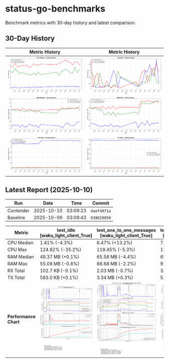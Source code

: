 # status-go-benchmarks

Benchmark metrics with 30-day history and latest comparison.

## 30-Day History

| Metric History                                         | Metric History                                     |
|--------------------------------------------------------|----------------------------------------------------|
| ![cpu_median_history.png](docs/cpu_median_history.png) | ![cpu_max_history.png](docs/cpu_max_history.png)   |
| ![ram_median_history.png](docs/ram_median_history.png) | ![ram_max_history.png](docs/ram_max_history.png)   |
| ![rx_total_history.png](docs/rx_total_history.png)     | ![tx_total_history.png](docs/tx_total_history.png) |

## Latest Report (2025-10-10)

| Run       | Date       | Time     | Commit      |
|-----------|------------|----------|-------------|
| Contender | 2025-10-10 | 03:09:23 | `daef4971a` |
| Baseline  | 2025-10-09 | 03:09:43 | `938029050` |

| Metric                | test_idle<br>[waku_light_client_True]                                                                                            | test_one_to_one_messages<br>[waku_light_client_True]                                                                                                           | test_one_to_one_messages<br>[waku_light_client_False]                                                                                                            |
|-----------------------|----------------------------------------------------------------------------------------------------------------------------------|----------------------------------------------------------------------------------------------------------------------------------------------------------------|------------------------------------------------------------------------------------------------------------------------------------------------------------------|
| CPU Median            | 1.41% (-4.3%)                                                                                                                    | 6.47% (+13.2%)                                                                                                                                                 | 7.99% (-10.9%)                                                                                                                                                   |
| CPU Max               | 124.82% (-35.2%)                                                                                                                 | 119.45% (-5.3%)                                                                                                                                                | 157.63% (-13.3%)                                                                                                                                                 |
| RAM Median            | 49.37 MB (+0.1%)                                                                                                                 | 65.58 MB (-4.4%)                                                                                                                                               | 69.55 MB (+1.9%)                                                                                                                                                 |
| RAM Max               | 55.08 MB (-0.8%)                                                                                                                 | 88.68 MB (-2.2%)                                                                                                                                               | 91.10 MB (-0.2%)                                                                                                                                                 |
| RX Total              | 102.7 KB (-0.1%)                                                                                                                 | 2.03 MB (-0.7%)                                                                                                                                                | 3.00 MB (+5.2%)                                                                                                                                                  |
| TX Total              | 583.0 KB (+0.1%)                                                                                                                 | 3.34 MB (+0.3%)                                                                                                                                                | 5.12 MB (-2.7%)                                                                                                                                                  |
| **Performance Chart** | ![test_idle[waku_light_client_True]](benchmarks/20251010T030923_daef4971a/test_idle[waku_light_client_True]-20251010-030221.png) | ![test_one_to_one_messages[waku_light_client_True]](benchmarks/20251010T030923_daef4971a/test_one_to_one_messages[waku_light_client_True]-20251010-030835.png) | ![test_one_to_one_messages[waku_light_client_False]](benchmarks/20251010T030923_daef4971a/test_one_to_one_messages[waku_light_client_False]-20251010-030525.png) |
